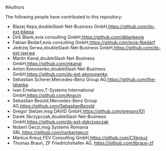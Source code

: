 #Authors

The following people have contributed to this repository:

- Blazej Kepa,doubleSlash Net-Business GmbH,https://github.com/ds-ext-bkepa
- Dirk Blank,evia consulting GmbH,https://github.com/dblankevia
- Fabian Bedarf,evia consulting GmbH,https://github.com/evia-fbedarf
- Jedrzej Serwa,doubleSlash Net-Business GmbH,https://github.com/ds-ext-jserwa
- Martin Kanal,doubleSlash Net-Business GmbH,https://github.com/mkanal
- Anton Kononenko,doubleSlash Net-Business GmbH,https://github.com/ds-ext-akononenko
- Sebastian Scherer,Mercedes-Benz Group AG,https://github.com/the-tatanka
- Ivan Emelianov,T-Systems International GmbH,https://github.com/Anacin
- Sebastian Bezold,Mercedes-Benz Group AG,https://github.com/SebastianBezold
- Gregor Stelzer,msg DAVID GmbH,https://github.com/gregors101
- Darek Skrzypczak,doubleSlash Net-Business GmbH,https://github.com/ds-ext-dskrzypczak
- Nobert Geczi,msg Systems Romania SRL,https://github.com/norbertgeczi
- Markus Kreuz,FEV Consulting GmbH,https://github.com/CXkreuz
- Thomas Braun, ZF Friedrichshafen AG, https://github.com/tbraun-zf


